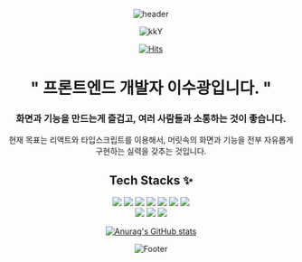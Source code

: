 <div align="center">
  
![header](https://capsule-render.vercel.app/api?type=Waving&color=auto&height=150&section=header&text=🥸%20Front-End%20Soo&fontSize=30&animation=twinkling&fontAlign=50&fontAlignY=30) 
  
![kkY](https://user-images.githubusercontent.com/103011139/170854257-d5c3b421-a9dd-4efe-8b54-413be8fc3040.gif)
  
[![Hits](https://hits.seeyoufarm.com/api/count/incr/badge.svg?url=https%3A%2F%2Fgithub.com%2Fsooboi&count_bg=%23B166CD&title_bg=%23C96D6D&icon=&icon_color=%23E7E7E7&title=hits&edge_flat=false)](https://hits.seeyoufarm.com)
  
# " 프론트엔드 개발자 이수광입니다. " 
### 화면과 기능을 만드는게 즐겁고, 여러 사람들과 소통하는 것이 좋습니다.
현재 목표는 리액트와 타입스크립트를 이용해서, 머릿속의 화면과 기능을 전부 자유롭게 구현하는 실력을 갖추는 것입니다.


## Tech Stacks ✨
<p/>
<img src="https://img.shields.io/badge/HTML-E34F26?style=for-the-badge&logo=HTML5&logoColor=black">
<img src="https://img.shields.io/badge/CSS-1572B6?style=for-the-badge&logo=CSS3&logoColor=black"> 
<img src="https://img.shields.io/badge/Sass-CC6699?style=for-the-badge&logo=Sass&logoColor=black"> 
<img src="https://img.shields.io/badge/JS-F7DF1E?style=for-the-badge&logo=JavaScript&logoColor=black">
<img src="https://img.shields.io/badge/TS-3178C6?style=for-the-badge&logo=TypeScript&logoColor=black">
<img src="https://img.shields.io/badge/StlyedComponents-DB7093?style=for-the-badge&logo=StyledComponents&logoColor=white">
<img src="https://img.shields.io/badge/React-61DAFB?style=for-the-badge&logo=React&logoColor=black"> <br>
<img src="https://img.shields.io/badge/Slack-purple?style=for-the-badge&logo=Slack&logoColor=black">
<img src="https://img.shields.io/badge/Notion-gray?style=for-the-badge&logo=Notion&logoColor=black"> 
<img src="https://img.shields.io/badge/Github-9B9B9B?style=for-the-badge&logo=Github&logoColor=black"> 
<p/>
  
[![Anurag's GitHub stats](https://github-readme-stats.vercel.app/api?username=sooboi)](https://github.com/anuraghazra/github-readme-stats)








![Footer](https://capsule-render.vercel.app/api?type=waving&color=auto&height=100&section=footer)

</div>
<!--
**sooboi/sooboi** is a ✨ _special_ ✨ repository because its `README.md` (this file) appears on your GitHub profile.

Here are some ideas to get you started:

- 🔭 I’m currently working on ...
- 🌱 I’m currently learning ...
- 👯 I’m looking to collaborate on ...
- 🤔 I’m looking for help with ...
- 💬 Ask me about ...
- 📫 How to reach me: ...
- 😄 Pronouns: ...
- ⚡ Fun fact: ...
-->
